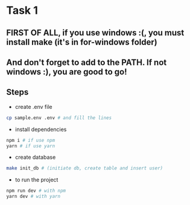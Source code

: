 # Task 1

## FIRST OF ALL, if you use windows :(, you must install make (it's in for-windows folder)
## And don't forget to add to the PATH. If not windows :), you are good to go!

## Steps

- create .env file

```bash
cp sample.env .env # and fill the lines
```

- install dependencies

```bash
npm i # if use npm
yarn # if use yarn
```

- create database

```bash
make init_db # (initiate db, create table and insert user)
```

- to run the project

```bash
npm run dev # with npm
yarn dev # with yarn
```
